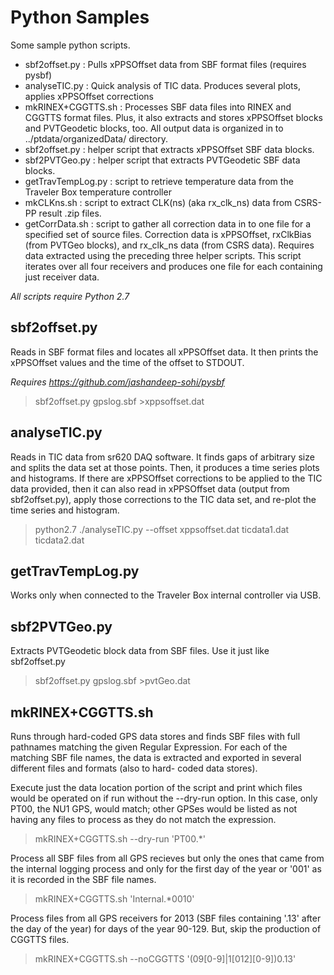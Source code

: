 Python Samples
==============

Some sample python scripts.

* sbf2offset.py : Pulls xPPSOffset data from SBF format files (requires pysbf)
* analyseTIC.py : Quick analysis of TIC data.  Produces several plots, applies 
xPPSOffset corrections
* mkRINEX+CGGTTS.sh : Processes SBF data files into RINEX and CGGTTS format files.
Plus, it also extracts and stores xPPSOffset blocks and PVTGeodetic blocks, too.
All output data is organized in to ../ptdata/organizedData/ directory.
* sbf2offset.py : helper script that extracts xPPSOffset SBF data blocks.
* sbf2PVTGeo.py : helper script that extracts PVTGeodetic SBF data blocks.
* getTravTempLog.py : script to retrieve temperature data from the Traveler Box
temperature controller
* mkCLKns.sh : script to extract CLK(ns) (aka rx_clk_ns) data from CSRS-PP result
.zip files.
* getCorrData.sh : script to gather all correction data in to one file for a
specified set of source files.  Correction data is xPPSOffset, rxClkBias (from
PVTGeo blocks), and rx_clk_ns data (from CSRS data).  Requires data extracted
using the preceding three helper scripts.  This script iterates over all four
receivers and produces one file for each containing just receiver data.

*All scripts require Python 2.7*

sbf2offset.py
-------------
Reads in SBF format files and locates all xPPSOffset data.  It then prints
the xPPSOffset values and the time of the offset to STDOUT.

*Requires https://github.com/jashandeep-sohi/pysbf*

> sbf2offset.py gpslog.sbf >xppsoffset.dat

analyseTIC.py
-------------
Reads in TIC data from sr620 DAQ software.  It finds gaps of arbitrary size and
splits the data set at those points.  Then, it produces a time series plots and
histograms.  If there are xPPSOffset corrections to be applied to the TIC data
provided, then it can also read in xPPSOffset data (output from sbf2offset.py),
apply those corrections to the TIC data set, and re-plot the time series and
histogram.

> python2.7 ./analyseTIC.py --offset xppsoffset.dat ticdata1.dat ticdata2.dat

getTravTempLog.py
-----------------
Works only when connected to the Traveler Box internal controller via USB.

sbf2PVTGeo.py
-------------
Extracts PVTGeodetic block data from SBF files.  Use it just like sbf2offset.py

> sbf2offset.py gpslog.sbf >pvtGeo.dat

mkRINEX+CGGTTS.sh
-----------------
Runs through hard-coded GPS data stores and finds SBF files with full pathnames
matching the given Regular Expression.  For each of the matching SBF file
names, the data is extracted and exported in several different files and
formats (also to hard- coded data stores).

Execute just the data location portion of the script and print which files
would be operated on if run without the --dry-run option.  In this case, only
PT00, the NU1 GPS, would match; other GPSes would be listed as not having any
files to process as they do not match the expression.
> mkRINEX+CGGTTS.sh --dry-run 'PT00.*' 

Process all SBF files from all GPS recieves but only the ones that came from
the internal logging process and only for the first day of the year or '001' as
it is recorded in the SBF file names.
> mkRINEX+CGGTTS.sh 'Internal.*0010'

Process files from all GPS receivers for 2013 (SBF files containing '.13' after
the day of the year) for days of the year 90-129.  But, skip the production
of CGGTTS files.
> mkRINEX+CGGTTS.sh --noCGGTTS '(09[0-9]|1[012][0-9])0\.13'

